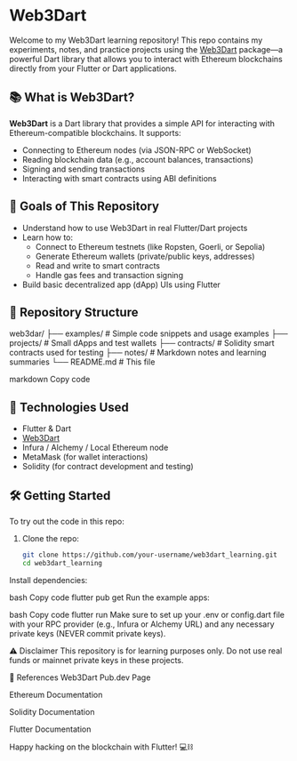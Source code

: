 # Web3Dart  

Welcome to my Web3Dart learning repository! This repo contains my experiments, notes, and practice projects using the [Web3Dart](https://pub.dev/packages/web3dart) package—a powerful Dart library that allows you to interact with Ethereum blockchains directly from your Flutter or Dart applications.

## 📚 What is Web3Dart?

**Web3Dart** is a Dart library that provides a simple API for interacting with Ethereum-compatible blockchains. It supports:

- Connecting to Ethereum nodes (via JSON-RPC or WebSocket)
- Reading blockchain data (e.g., account balances, transactions)
- Signing and sending transactions
- Interacting with smart contracts using ABI definitions

## 🚀 Goals of This Repository

- Understand how to use Web3Dart in real Flutter/Dart projects
- Learn how to:
  - Connect to Ethereum testnets (like Ropsten, Goerli, or Sepolia)
  - Generate Ethereum wallets (private/public keys, addresses)
  - Read and write to smart contracts
  - Handle gas fees and transaction signing
- Build basic decentralized app (dApp) UIs using Flutter

## 📁 Repository Structure

web3dar/
├── examples/ # Simple code snippets and usage examples
├── projects/ # Small dApps and test wallets
├── contracts/ # Solidity smart contracts used for testing
├── notes/ # Markdown notes and learning summaries
└── README.md # This file

markdown
Copy code

## 🧪 Technologies Used

- Flutter & Dart
- [Web3Dart](https://pub.dev/packages/web3dart)
- Infura / Alchemy / Local Ethereum node
- MetaMask (for wallet interactions)
- Solidity (for contract development and testing)

## 🛠️ Getting Started

To try out the code in this repo:

1. Clone the repo:
   ```bash
   git clone https://github.com/your-username/web3dart_learning.git
   cd web3dart_learning
   ```

Install dependencies:

bash
Copy code
flutter pub get
Run the example apps:

bash
Copy code
flutter run
Make sure to set up your .env or config.dart file with your RPC provider (e.g., Infura or Alchemy URL) and any necessary private keys (NEVER commit private keys).

⚠️ Disclaimer
This repository is for learning purposes only. Do not use real funds or mainnet private keys in these projects.

📌 References
Web3Dart Pub.dev Page

Ethereum Documentation

Solidity Documentation

Flutter Documentation

Happy hacking on the blockchain with Flutter! 💻⛓️
